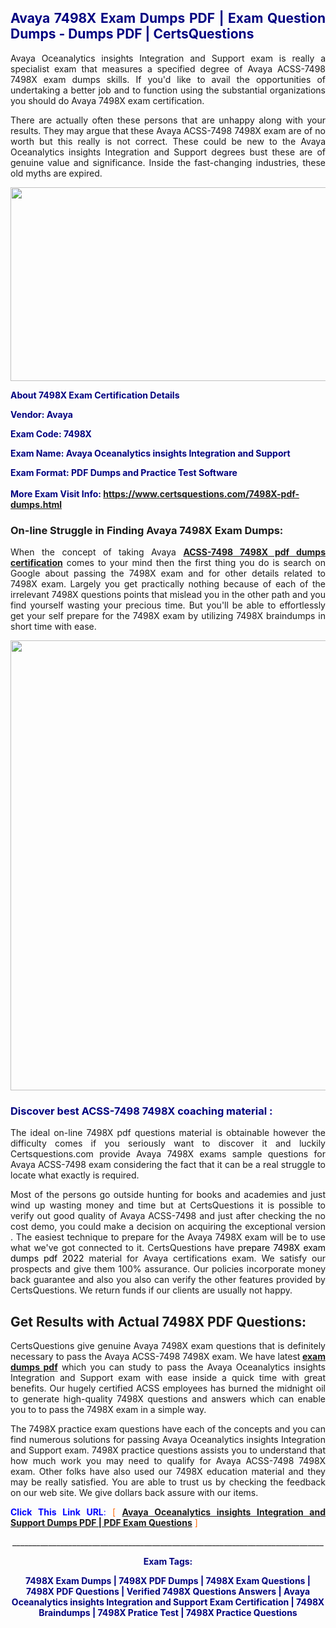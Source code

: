 <h2 style="text-align: justify;"><span style="color: #000080;">Avaya 7498X Exam Dumps PDF | Exam Question Dumps - Dumps PDF | CertsQuestions</span></h2>
<p style="text-align: justify;">Avaya Oceanalytics insights Integration and Support exam is really a specialist exam that measures a specified degree of Avaya ACSS-7498 7498X exam dumps skills. If you'd like to avail the opportunities of undertaking a better job and to function using the substantial organizations you should do Avaya 7498X exam certification.</p>
<p style="text-align: justify;">There are actually often these persons that are unhappy along with your results. They may argue that these Avaya ACSS-7498 7498X exam are of no worth but this really is not correct. These could be new to the Avaya Oceanalytics insights Integration and Support degrees bust these are of genuine value and significance. Inside the fast-changing industries, these old myths are expired.</p>
<p><img style="display: block; margin-left: auto; margin-right: auto;" src="https://i.imgur.com/eaP4ae9.png" width="840" height="310" /></p>
<p><span style="color: #000080;"><strong>About 7498X Exam Certification Details</strong></span></p>
<p><span style="color: #000080;"><strong>Vendor: Avaya<br /></strong></span></p>
<p><span style="color: #000080;"><strong>Exam Code: 7498X</strong></span></p>
<p><span style="color: #000080;"><strong>Exam Name: Avaya Oceanalytics insights Integration and Support</strong></span></p>
<p><span style="color: #000080;"><strong>Exam Format: PDF Dumps and Practice Test Software<br /><br />More Exam Visit Info: <span style="color: #ff6600;"><a href="https://www.certsquestions.com/7498X-pdf-dumps.html">https://www.certsquestions.com/7498X-pdf-dumps.html</a></span></strong></span></p>
<h3>On-line Struggle in Finding Avaya 7498X Exam Dumps:</h3>
<p style="text-align: justify;">When the concept of taking Avaya <a href="https://www.certsquestions.com/7498X-pdf-dumps.html"><strong>ACSS-7498 7498X pdf dumps certification</strong></a> comes to your mind then the first thing you do is search on Google about passing the 7498X exam and for other details related to 7498X exam. Largely you get practically nothing because of each of the irrelevant 7498X questions points that mislead you in the other path and you find yourself wasting your precious time. But you'll be able to effortlessly get your self prepare for the 7498X exam by utilizing 7498X braindumps in short time with ease.</p>
<p><a href="https://www.certsquestions.com/7498X-pdf-dumps.html"><img style="display: block; margin-left: auto; margin-right: auto;" src="https://i.imgur.com/pxhoKQ2.png" width="720" /></a></p>
<h3><span style="color: #000080;">Discover best ACSS-7498 7498X coaching material :</span></h3>
<p style="text-align: justify;">The ideal on-line 7498X pdf questions material is obtainable however the difficulty comes if you seriously want to discover it and luckily Certsquestions.com provide Avaya 7498X exams sample questions for Avaya ACSS-7498 exam considering the fact that it can be a real struggle to locate what exactly is required.</p>
<p style="text-align: justify;">Most of the persons go outside hunting for books and academies and just wind up wasting money and time but at CertsQuestions it is possible to verify out good quality of Avaya ACSS-7498 and just after checking the no cost demo, you could make a decision on acquiring the exceptional version . The easiest technique to prepare for the Avaya 7498X exam will be to use what we've got connected to it. CertsQuestions have <span style="color: #000000;">prepare 7498X exam dumps pdf 2022</span> material for Avaya certifications exam. We satisfy our prospects and give them 100% assurance. Our policies incorporate money back guarantee and also you also can verify the other features provided by CertsQuestions. We return funds if our clients are usually not happy.</p>
<h2>Get Results with Actual 7498X PDF Questions:</h2>
<p style="text-align: justify;">CertsQuestions give genuine Avaya 7498X exam questions that is definitely necessary to pass the Avaya ACSS-7498 7498X exam. We have latest<strong>&nbsp;<a href="https://www.certsquestions.com/">exam dumps pdf</a></strong>&nbsp;which you can study to pass the Avaya Oceanalytics insights Integration and Support exam with ease inside a quick time with great benefits. Our hugely certified ACSS employees has burned the midnight oil to generate high-quality 7498X questions and answers which can enable you to to pass the 7498X exam in a simple way.</p>
<p style="text-align: justify;">The 7498X practice exam questions have each of the concepts and you can find numerous solutions for passing Avaya Oceanalytics insights Integration and Support exam. 7498X practice questions assists you to understand that how much work you may need to qualify for Avaya ACSS-7498 7498X exam. Other folks have also used our 7498X education material and they may be really satisfied. You are able to trust us by checking the feedback on our web site. We give dollars back assure with our items.</p>
<p style="text-align: justify;"><span style="color: #0000ff;"><strong>Click This Link URL</strong>:</span> <span style="color: #ff6600;">[ <strong><a href="https://www.certsquestions.com/acss-certification.html">Avaya Oceanalytics insights Integration and Support Dumps PDF | PDF Exam Questions</a></strong> ]</span></p>
<p style="text-align: center;">______________________________________________________________________________</p>
<p style="text-align: center;"><span style="color: #000080;"><strong>Exam Tags:</strong></span></p>
<p style="text-align: center;"><span style="color: #000080;"><strong>7498X Exam Dumps | 7498X PDF Dumps | 7498X Exam Questions | 7498X PDF Questions | Verified 7498X Questions Answers | Avaya Oceanalytics insights Integration and Support Exam Certification | 7498X Braindumps | 7498X Pratice Test | 7498X Practice Questions</strong></span></p>
